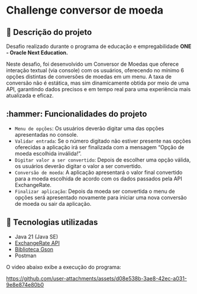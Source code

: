 <h1>Challenge conversor de moeda</h1>

<h2> 📌 Descrição do projeto</h2>

<p>Desafio realizado durante o programa de educação e empregabilidade <b>ONE - Oracle Next Education.</b> </p>

<p>Neste desafio, foi desenvolvido um Conversor de Moedas que oferece interação textual (via console) com os usuários, oferecendo no mínimo 6 opções 
  distintas de conversões de moedas em um menu. A taxa de conversão não é estática, mas sim dinamicamente obtida por meio de uma API, garantindo dados precisos e em tempo real para uma experiência mais atualizada e eficaz.
</p>

<h2>:hammer: Funcionalidades do projeto </h2>

- `Menu de opções`: Os usuários deverão digitar uma das opções apresentadas no console.
- `Validar entrada`: Se o número digitado não estiver presente nas opções oferecidas a aplicação irá ser finalizada com a mensagem “Opção de moeda escolhida inválida!”.
- `Digitar valor a ser convertido`: Depois de escolher uma opção válida, os usuários deverão digitar o valor a ser convertido.
- `Conversão de moeda`: A aplicação apresentará o valor final convertido para a moeda escolhida de acordo com os dados passados pela API ExchangeRate.
- `Finalizar aplicação`: Depois da moeda ser convertida o menu de opções será apresentado novamente para iniciar uma nova conversão de moeda ou sair da aplicação. 

<h2> 🧠 Tecnologias utilizadas </h2>

- Java 21 (Java SE)
- [ExchangeRate API](https://www.exchangerate-api.com/)
- [Biblioteca Gson](https://github.com/google/gson/blob/main/UserGuide.md)
- Postman

O video abaixo exibe a execução do programa:

https://github.com/user-attachments/assets/d08e538b-3ae8-42ec-a031-9e8e874e80b0

